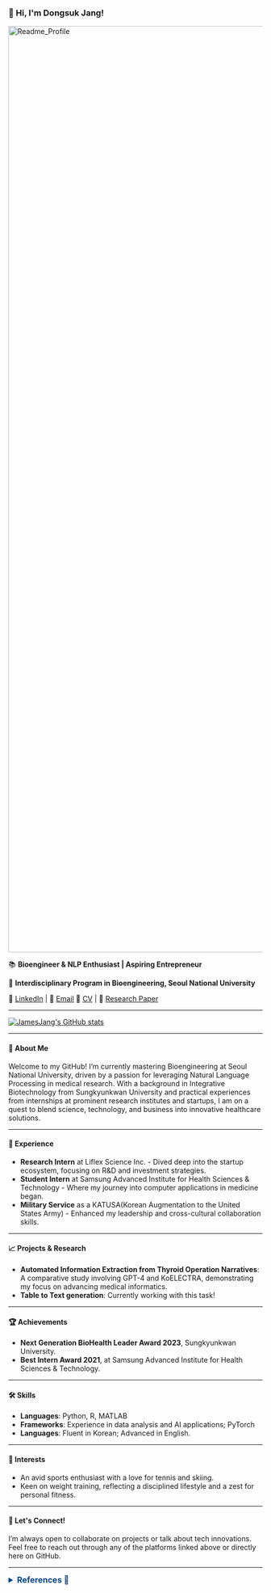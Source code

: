 ### 👋 Hi, I'm Dongsuk Jang!

<p align=”center”>
<img width="1834" alt="Readme_Profile" src="https://github.com/JamesJang26/JamesJang26/assets/89830875/7f2186f9-a5cb-4e9e-9a6e-f0ba07538655">
</p>

📚 **Bioengineer & NLP Enthusiast | Aspiring Entrepreneur**

🏫 **Interdisciplinary Program in Bioengineering, Seoul National University**

🔗 [LinkedIn](www.linkedin.com/in/jamesjang26) | 📧 [Email](mailto:jamesjang26@snu.ac.kr)
📄 [CV](https://github.com/JamesJang26/JamesJang26/files/14986004/DongsukJang_CV.pdf) | 📄 [Research Paper](https://github.com/JamesJang26/JamesJang26/files/14986012/Manuscript_final_240117.pdf)

---

[![JamesJang's GitHub stats](https://github-readme-stats.vercel.app/api?username=jamesjang26)](https://github.com/anuraghazra/github-readme-stats)

---

#### 🌟 About Me
Welcome to my GitHub! I’m currently mastering Bioengineering at Seoul National University, driven by a passion for leveraging Natural Language Processing in medical research. With a background in Integrative Biotechnology from Sungkyunkwan University and practical experiences from internships at prominent research institutes and startups, I am on a quest to blend science, technology, and business into innovative healthcare solutions.

---

#### 💼 Experience
- **Research Intern** at Liflex Science Inc. - Dived deep into the startup ecosystem, focusing on R&D and investment strategies.
- **Student Intern** at Samsung Advanced Institute for Health Sciences & Technology - Where my journey into computer applications in medicine began.
- **Military Service** as a KATUSA(Korean Augmentation to the United States Army) - Enhanced my leadership and cross-cultural collaboration skills.

---

#### 📈 Projects & Research
- **Automated Information Extraction from Thyroid Operation Narratives**: A comparative study involving GPT-4 and KoELECTRA, demonstrating my focus on advancing medical informatics.
- **Table to Text generation**: Currently working with this task!

---

#### 🏆 Achievements
- **Next Generation BioHealth Leader Award 2023**, Sungkyunkwan University.
- **Best Intern Award 2021**, at Samsung Advanced Institute for Health Sciences & Technology.

---

#### 🛠 Skills
- **Languages**: Python, R, MATLAB
- **Frameworks**: Experience in data analysis and AI applications; PyTorch
- **Languages**: Fluent in Korean; Advanced in English.

---

#### 🎾 Interests
- An avid sports enthusiast with a love for tennis and skiing.
- Keen on weight training, reflecting a disciplined lifestyle and a zest for personal fitness.

---

#### 🤝 Let's Connect!
I’m always open to collaborate on projects or talk about tech innovations. Feel free to reach out through any of the platforms linked above or directly here on GitHub.

---

<details>
    <summary style="color: #004289; font-size: 16px; font-weight: bold;">References 🤝</summary>
    <p>References that helped make my profile!.
    https://leviarista.github.io/github-profile-header-generator/
    https://www.figma.com/community/file/1206877665795271691
    https://github.com/anuraghazra/github-readme-stats
    </p>
</details>



<!--
**JamesJang26/JamesJang26** is a ✨ _special_ ✨ repository because its `README.md` (this file) appears on your GitHub profile.

Here are some ideas to get you started:

- 🔭 I’m currently working on ...
- 🌱 I’m currently learning ...
- 👯 I’m looking to collaborate on ...
- 🤔 I’m looking for help with ...
- 💬 Ask me about ...
- 📫 How to reach me: ...
- 😄 Pronouns: ...
- ⚡ Fun fact: ...

-->
